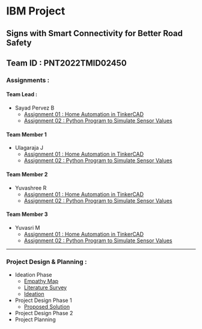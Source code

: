 # IBM Project

## Signs with Smart Connectivity for Better Road Safety

## Team ID : PNT2022TMID02450

### Assignments :

#### Team Lead :
- Sayad Pervez B
    - [Assignment 01 : Home Automation in TinkerCAD](./Assignments/Team%20Lead/Assignment-01/Readme.md)
    - [Assignment 02 : Python Program to Simulate Sensor Values](./Assignments/Team%20Lead/Assignment-02/Readme.md)
#### Team Member 1
- Ulagaraja J
    - [Assignment 01 : Home Automation in TinkerCAD](./Assignments/Team%20Member%201/Assignment-01/Readme.md)
    - [Assignment 02 : Python Program to Simulate Sensor Values](./Assignments/Team%20Member%201/Assignment-02/Readme.md)
#### Team Member 2
- Yuvashree R
    - [Assignment 01 : Home Automation in TinkerCAD](./Assignments/Team%20Member%202/Assignment-01/Readme.md)
    - [Assignment 02 : Python Program to Simulate Sensor Values](./Assignments/Team%20Member%202/Assignment-02/Readme.md)
#### Team Member 3
- Yuvasri M
    - [Assignment 01 : Home Automation in TinkerCAD](./Assignments/Team%20Member%203/Assignment-01/Readme.md)
    - [Assignment 02 : Python Program to Simulate Sensor Values](./Assignments/Team%20Member%203/Assignment-02/Readme.md)

---

### Project Design & Planning :
- Ideation Phase
    - [Empathy Map](./Project%20Design%20%26%20Planning/Ideation%20Phase/Empathy%20Map.pdf)
    - [Literature Survey](./Project%20Design%20%26%20Planning/Ideation%20Phase/Literature%20Survey.pdf)
    - [Ideation](./Project%20Design%20%26%20Planning/Ideation%20Phase/Ideation.pdf)
- Project Design Phase 1
    - [Proposed Solution](./Project%20Design%20%26%20Planning/Project%20Design%20Phase%201/Proposed%20Solution.pdf)
- Project Design Phase 2
- Project Planning